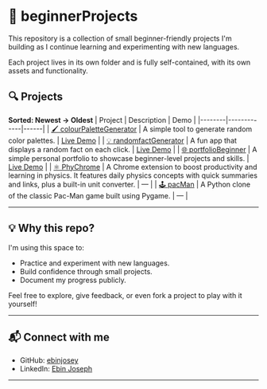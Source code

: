 # 🧪 beginnerProjects

This repository is a collection of small beginner-friendly projects I'm building as I continue learning and experimenting with new languages.

Each project lives in its own folder and is fully self-contained, with its own assets and functionality.

## 🔍 Projects

**Sorted: Newest → Oldest**
| Project | Description | Demo |
|--------|-------------|------|
| [🖌️ colourPaletteGenerator](./colourPaletteGenerator) | A simple tool to generate random color palettes. | [Live Demo](https://colourpalettegenerator1-ej.netlify.app/) |
| [💡 randomfactGenerator](./randomfactGenerator) | A fun app that displays a random fact on each click. | [Live Demo](https://randomfactgenerator1-ej.netlify.app/) |
| [🌐 portfolioBeginner](./portfolioBeginner) | A simple personal portfolio to showcase beginner-level projects and skills. | [Live Demo](https://portfoliobeginner1-ej.netlify.app) |
| [⚛️ PhyChrome](./PhyChrome) | A Chrome extension to boost productivity and learning in physics. It features daily physics concepts with quick summaries and links, plus a built-in unit converter. | — |
| [🕹️ pacMan](./pacMan) | A Python clone of the classic Pac-Man game built using Pygame. | — |


---

## 💡 Why this repo?

I'm using this space to:
- Practice and experiment with new languages.
- Build confidence through small projects.
- Document my progress publicly.

Feel free to explore, give feedback, or even fork a project to play with it yourself!

---

## 📬 Connect with me

- GitHub: [ebinjosey](https://github.com/ebinjosey)
- LinkedIn: [Ebin Joseph](https://www.linkedin.com/in/ebinjosey)

---
